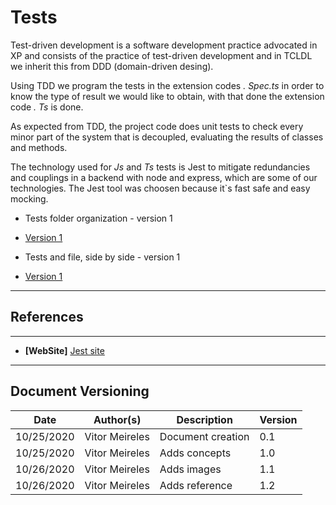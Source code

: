 # Tests

Test-driven development is a software development practice advocated in XP and consists of the practice of test-driven development and in TCLDL we inherit this from DDD (domain-driven desing).

Using TDD we program the tests in the extension codes _. Spec.ts_ in order to know the type of result we would like to obtain, with that done the extension code _. Ts_ is done.

As expected from TDD, the project code does unit tests to check every minor part of the system that is decoupled, evaluating the results of classes and methods.

The technology used for _Js_ and _Ts_ tests is Jest to mitigate redundancies and couplings in a backend with node and express, which are some of our technologies. The Jest tool was choosen because it`s fast safe and easy mocking.


- Tests folder organization - version 1
- [Version 1](./images/tests_folder.png)

- Tests and file, side by side - version 1
- [Version 1](./images/test_bide_by_side.png)

---
## References
---
- **[WebSite]** <a href="https://jestjs.io/">Jest site</a>
---

## Document Versioning

| Date | Author(s) | Description | Version |
|------|-------|-----------|--------|
| 10/25/2020 | Vitor Meireles | Document creation | 0.1 |
| 10/25/2020 | Vitor Meireles | Adds concepts  | 1.0 |
| 10/26/2020 | Vitor Meireles | Adds images  | 1.1 |
| 10/26/2020 | Vitor Meireles | Adds reference  | 1.2 |
